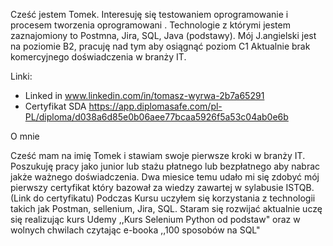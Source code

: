  Cześć jestem Tomek.
 Interesuję się testowaniem oprogramowanie i procesem tworzenia oprogramowani .
 Technologie z którymi jestem zaznajomiony to Postmna, Jira, SQL, Java (podstawy).
 Mój J.angielski jest na poziomie B2, pracuję nad tym aby osiągnąć poziom C1
 Aktualnie brak komercyjnego doświadczenia w branży IT.  

 Linki:
 - Linked in www.linkedin.com/in/tomasz-wyrwa-2b7a65291
 - Certyfikat SDA https://app.diplomasafe.com/pl-PL/diploma/d038a6d85e0b06aee77bcaa5926f5a53c04ab0e6b

  
  O mnie
  
  Cześć mam na imię Tomek i stawiam swoje pierwsze kroki w branży IT.
  Poszukuję pracy jako junior lub stażu płatnego lub bezpłatnego aby nabrac jakże ważnego doświadczenia.
  Dwa miesice temu udało mi się zdobyć mój pierwszy certyfikat który bazował za wiedzy zawartej w sylabusie ISTQB.
  (Link do certyfikatu) 
  Podczas Kursu uczyłem się korzystania z technologii takich jak Postman, sellenium, Jira, SQL.
  Staram się rozwijać aktualnie uczę się realizując kurs Udemy ,,Kurs Selenium Python od podstaw" oraz w wolnych chwilach czytając e-booka ,,100 sposobów na SQL"

<!---
TWyrwa/TWyrwa is a ✨ special ✨ repository because its `README.md` (this file) appears on your GitHub profile.
You can click the Preview link to take a look at your changes.
--->
